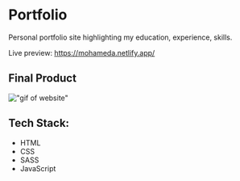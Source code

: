# Portfolio

Personal portfolio site highlighting my education, experience, skills.

Live preview: https://mohameda.netlify.app/

## Final Product

!["gif of website"](https://github.com/Mohamed-C0DE/Portfolio/blob/main/portfolio.gif?raw=true)

## Tech Stack:

- HTML
- CSS
- SASS
- JavaScript
